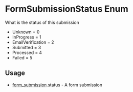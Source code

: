 <properties generated="1" SortOrder="990" />

# FormSubmissionStatus Enum

What is the status of this submission

* Unknown = 0
* InProgress = 1
* EmailVerification = 2
* Submitted = 3
* Processed = 4
* Failed = 5

## Usage
* [form_submission](form_submission.md).status - A form submission

